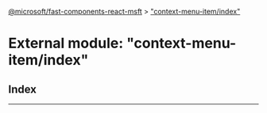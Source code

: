 [@microsoft/fast-components-react-msft](../README.md) > ["context-menu-item/index"](../modules/_context_menu_item_index_.md)

# External module: "context-menu-item/index"

## Index

---

